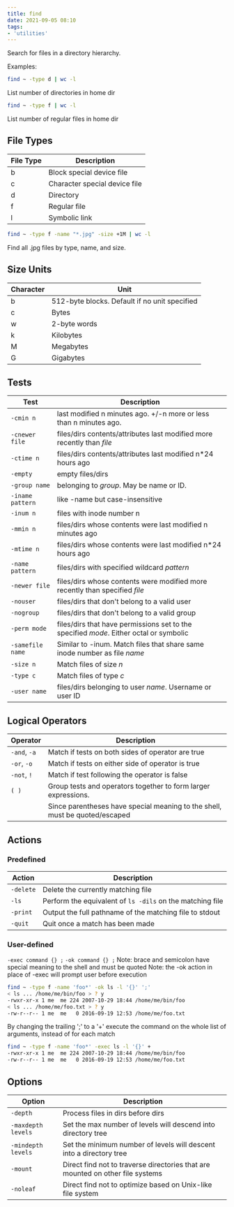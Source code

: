 ```yaml
---
title: find
date: 2021-09-05 08:10
tags:
- 'utilities'
---
```


Search for files in a directory hierarchy.

Examples:

```bash
find ~ -type d | wc -l
```

List number of directories in home dir 

```bash
find ~ -type f | wc -l
```

List number of regular files in home dir

## File Types

| **File Type** | **Description**               |
| ------------- | ----------------------------- |
| b             | Block special device file     |
| c             | Character special device file |
| d             | Directory                     |
| f             | Regular file                  |
| l             | Symbolic link                 |

```bash
find ~ -type f -name "*.jpg" -size +1M | wc -l 
```

Find all .jpg files by type, name, and size.

## Size Units

| Character     | Unit                                          |
| ------------- | --------------------------------------------- |
| b             | 512-byte blocks. Default if no unit specified |
| c             | Bytes                                         |
| w             | 2-byte words                                  |
| k             | Kilobytes                                     |
| M             | Megabytes                                     |
| G             | Gigabytes                                     |

## Tests

| Test             | Description                                                                           |
| ---------------  | -------------------------------------------------------------------------------------- |
| `-cmin n`        | last modified n minutes ago. +/-n more or less than n minutes ago.                     |
| `-cnewer file`   | files/dirs contents/attributes last modified more recently than *file*                 |
| `-ctime n`       | files/dirs contents/attributes last modified n\*24 hours ago                           |
| `-empty`         | empty files/dirs                                                                       |
| `-group name`    | belonging to *group*. May be name or ID.                                               |
| `-iname pattern` | like -name but case-insensitive                                                        |
| `-inum n`        | files with inode number n                                                              |
| `-mmin n`        | files/dirs whose contents were last modified n minutes ago                             |
| `-mtime n`       | files/dirs whose contents were last modified n\*24 hours ago                           |
| `-name pattern`  | files/dirs with specified wildcard *pattern*                                           |
| `-newer file`    | files/dirs whose contents were modified more recently than specified *file*            |
| `-nouser`        | files/dirs that don't belong to a valid user                                           |
| `-nogroup`       | files/dirs that don't belong to a valid group                                          |
| `-perm mode`     | files/dirs that have permissions set to the specified *mode*. Either octal or symbolic |
| `-samefile name` | Similar to -inum. Match files that share same inode number as file *name*              |
| `-size n`        | Match files of size *n*                                                                |
| `-type c`        | Match files of type *c*                                                                |
| `-user name`     | files/dirs belonging to user *name*. Username or user ID                               |

## Logical Operators

| Operator     | Description                                                              |
| ------------ | --------------------------------------------------------------------------- |
| `-and`, `-a` | Match if tests on both sides of operator are true                           |
| `-or`, `-o`  | Match if tests on either side of operator is true                           |
| `-not`, `!`  | Match if test following the operator is false                               |
| `( )`        | Group tests and operators together to form larger expressions.              |
|              | Since parentheses have special meaning to the shell, must be quoted/escaped |

## Actions

### Predefined

| Action     | Description                                               |
| ---------- | --------------------------------------------------------- |
| `-delete`  | Delete the currently matching file                        |
| `-ls`      | Perform the equivalent of `ls -dils` on the matching file |
| `-print`   | Output the full pathname of the matching file to stdout   |
| `-quit`    | Quit once a match has been made                           |

### User-defined

`-exec command {} ;` `-ok command {} ;` Note: brace and semicolon
have special meaning to the shell and must be quoted Note: the -ok
action in place of -exec will prompt user before execution

```bash
find ~ -type f -name 'foo*' -ok ls -l '{}' ';'
< ls ... /home/me/bin/foo > ? y
-rwxr-xr-x 1 me  me 224 2007-10-29 18:44 /home/me/bin/foo
< ls ... /home/me/foo.txt > ? y
-rw-r--r-- 1 me  me   0 2016-09-19 12:53 /home/me/foo.txt 
```

By changing the trailing ';' to a '+' execute the command on the
whole list of arguments, instead of for each match

```bash
find ~ -type f -name 'foo*' -exec ls -l '{}' +
-rwxr-xr-x 1 me  me 224 2007-10-29 18:44 /home/me/bin/foo
-rw-r--r-- 1 me  me   0 2016-09-19 12:53 /home/me/foo.txt
```

## Options

| **Option**        | **Description**                                                                |
| ----------------- | ------------------------------------------------------------------------------ |
| `-depth`           | Process files in dirs before dirs                                              |
| `-maxdepth levels` | Set the max number of levels will descend into directory tree                  |
| `-mindepth levels` | Set the minimum number of levels will descent into a directory tree            |
| `-mount`           | Direct find not to traverse directories that are mounted on other file systems |
| `-noleaf`          | Direct find not to optimize based on Unix-like file system                     |


